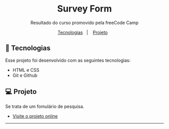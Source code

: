 <h1 align="center"> Survey Form </h1>

<p align="center">
Resultado do curso promovido pela freeCode Camp <br/>
</p>

<p align="center">
  <a href="#-tecnologias">Tecnologias</a>&nbsp;&nbsp;&nbsp;|&nbsp;&nbsp;&nbsp;
  <a href="#-projeto">Projeto</a>&nbsp;&nbsp;&nbsp;
</p>

## 🚀 Tecnologias

<p>Esse projeto foi desenvolvido com as seguintes tecnologias:</p>

- HTML e CSS
- Git e Github

## 💻 Projeto

Se trata de um fomulário de pesquisa.

<ul>
<li>
<a href="https://LuizHendges.github.io/freeCodeCamp-Form" target="_blank">Visite o projeto online
</a>
</li>
</ul>


---

